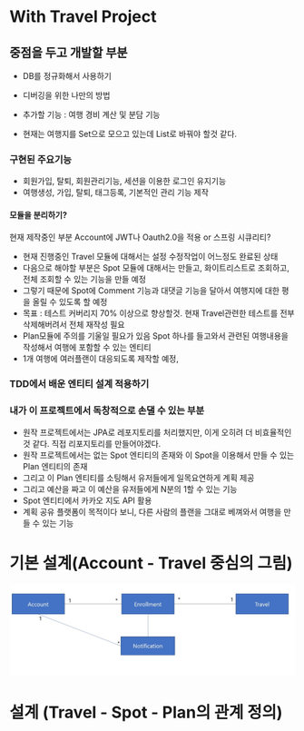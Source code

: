 # With Travel Project

## 중점을 두고 개발할 부분

 - DB를 정규화해서 사용하기
 
 - 디버깅을 위한 나만의 방법

 - 추가할 기능 : 여행 경비 계산 및 분담 기능

 - 현재는 여행지를 Set으로 모으고 있는데 List로 바꿔야 할것 같다.

### 구현된 주요기능

 - 회원가입, 탈퇴, 회원관리기능, 세션을 이용한 로그인 유지기능
 - 여행생성, 가입, 탈퇴, 태그등록, 기본적인 관리 기능 제작

#### 모듈을 분리하기?

현재 제작중인 부분 Account에 JWT나 Oauth2.0을 적용 or 스프링 시큐리티?

 - 현재 진행중인 Travel 모듈에 대해서는 설정 수정작업이 어느정도 완료된 상태
 - 다음으로 해야할 부분은 Spot 모듈에 대해서는 만들고, 화이트리스트로 조회하고, 전체 조회할 수 있는 기능을 만들 예정
 - 그렇기 때문에 Spot에 Comment 기능과 대댓글 기능을 달아서 여행지에 대한 평을 올릴 수 있도록 할 예정
 - 목표 : 테스트 커버리지 70% 이상으로 향상할것. 현재 Travel관련한 테스트를 전부 삭제해버려서 전체 재작성 필요
 - Plan모듈에 주의를 기울일 필요가 있음 Spot 하나를 들고와서 관련된 여행내용을 작성해서 여행에 포함할 수 있는 엔티티
 - 1개 여행에 여러플랜이 대응되도록 제작할 예정, 

### TDD에서 배운 엔티티 설계 적용하기 
### 내가 이 프로젝트에서 독창적으로 손댈 수 있는 부분
 - 원작 프로젝트에서는 JPA로 레포지토리를 처리했지만, 이게 오히려 더 비효율적인것 같다. 직접 리포지토리를 만들어야겠다.
 - 원작 프로젝트에서는 없는 Spot 엔티티의 존재와 이 Spot을 이용해서 만들 수 있는 Plan 엔티티의 존재 
 - 그리고 이 Plan 엔티티를 소팅해서 유저들에게 일목요연하게 계획 제공
 - 그리고 예산을 짜고 이 예산을 유저들에게 N분의 1할 수 있는 기능
 - Spot 엔티티에서 카카오 지도 API 활용 
 - 계획 공유 플랫폼이 목적이다 보니, 다른 사람의 플랜을 그대로 베껴와서 여행을 만들 수 있는 기능
# 기본 설계(Account - Travel  중심의 그림)
![](161652.jpg)

# 설계 (Travel - Spot - Plan의 관계 정의)